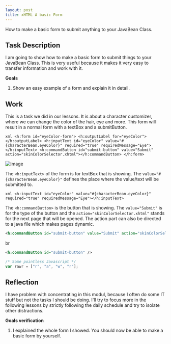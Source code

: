 ```yaml
---
layout: post
title: xHTML A basic Form
---
```


How to make a basic form to submit anything to your JavaBean Class.

## Task Description

I am going to show how to make a basic form to submit things to your JavaBean Class. This is very useful because it makes it very easy to transfer information and work with it.

**Goals**

1. Show an easy example of a form and explain it in detail.


## Work

This is a task we did in our lessons. It is about a character customizer, where we can change the color of the hair, eye and more. This form will result in a normal form with a textBox and a submitButton.

`xml
<h:form id="eyeColor-form">
            <h:outputLabel for="eyeColor"></h:outputLabel>
            <h:inputText id="eyeColor" value="#{characterBean.eyeColor}" required="true" requiredMessage="Eye"></h:inputText>
            <h:commandButton id="submit-button" value="Submit" action="skinColorSelector.xhtml"></h:commandButton>
</h:form>
`

![image](https://user-images.githubusercontent.com/86788562/131391923-f0adf18b-7a8c-45cd-9be7-74dbc7be21a9.png)

The `<h:inputText>` of the form is for textBox that is showing. The `value="#{characterBean.eyeColor}"` defines the place where the value/text will be submitted to.

``xml
<h:inputText id="eyeColor" value="#{characterBean.eyeColor}" required="true" requiredMessage="Eye"></h:inputText>
``

The `<h:commandButton>` is the button that is showing. The `value="Submit"` is for the type of the button and the `action="skinColorSelector.xhtml"` stands for the next page that will be opened. The action part can also be directed to a java file which makes pages dynamic.

```xml
<h:commandButton id="submit-button" value="Submit" action="skinColorSelector.xhtml"></h:commandButton>
```
br
```xml
<h:commandButton id="submit-button" />
```
```javascript
/* Some pointless Javascript */
var rawr = ["r", "a", "w", "r"];
```

## Reflection

I have problem with concentrating in this modul, because I often do some IT stuff but not the tasks I should be doing. I'll try to focus more in the following lessons by strictly following the daily schedule and try to isolate other distractions.

**Goals verification**
1. I explained the whole form I showed. You should now be able to make a basic form by yourself.




